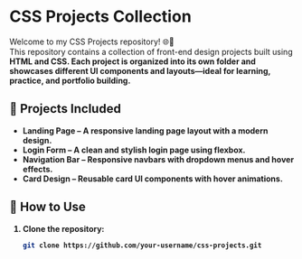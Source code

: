 # CSS Projects Collection

Welcome to my CSS Projects repository! 🌐🎨  
This repository contains a collection of front-end design projects built using <b>HTML<b> and <b>CSS<b>. Each project is organized into its own folder and showcases different UI components and layouts—ideal for learning, practice, and portfolio building.

## 📁 Projects Included

- **Landing Page** – A responsive landing page layout with a modern design.
- **Login Form** – A clean and stylish login page using flexbox.
- **Navigation Bar** – Responsive navbars with dropdown menus and hover effects.
- **Card Design** – Reusable card UI components with hover animations.

## 🚀 How to Use

1. Clone the repository:
   ```bash
   git clone https://github.com/your-username/css-projects.git
